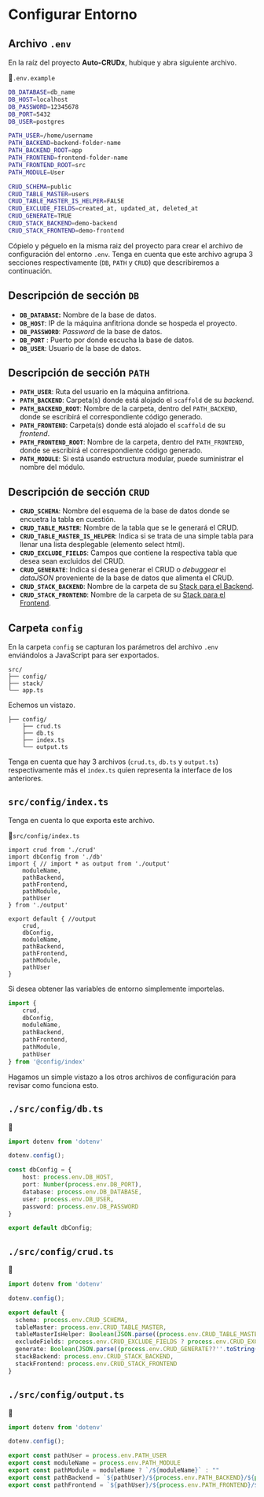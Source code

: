 # Configurar Entorno

## Archivo `.env`

En la raíz del proyecto **Auto-CRUDx**, hubique y abra siguiente archivo.

📃`.env.example`
```sh
DB_DATABASE=db_name
DB_HOST=localhost
DB_PASSWORD=12345678
DB_PORT=5432
DB_USER=postgres

PATH_USER=/home/username
PATH_BACKEND=backend-folder-name
PATH_BACKEND_ROOT=app
PATH_FRONTEND=frontend-folder-name
PATH_FRONTEND_ROOT=src
PATH_MODULE=User

CRUD_SCHEMA=public
CRUD_TABLE_MASTER=users
CRUD_TABLE_MASTER_IS_HELPER=FALSE
CRUD_EXCLUDE_FIELDS=created_at, updated_at, deleted_at
CRUD_GENERATE=TRUE
CRUD_STACK_BACKEND=demo-backend
CRUD_STACK_FRONTEND=demo-frontend
```

Cópielo y péguelo en la misma raiz del proyecto para crear el archivo de configuración del entorno `.env`. Tenga en cuenta que este archivo agrupa 3 secciones respectivamente (`DB`, `PATH` y `CRUD`) que describiremos a continuación.

## Descripción de sección `DB`

- **`DB_DATABASE`:** Nombre de la base de datos.
- **`DB_HOST`**: IP de la máquina anfitriona donde se hospeda el proyecto.
- **`DB_PASSWORD`**: _Password_ de la base de datos.
- **`DB_PORT`** : Puerto por donde escucha la base de datos.
- **`DB_USER`**: Usuario de la base de datos.

## Descripción de sección `PATH`

- **`PATH_USER`**: Ruta del usuario en la máquina anfitriona.
- **`PATH_BACKEND`**: Carpeta(s) donde está alojado el `scaffold` de su _backend_.
- **`PATH_BACKEND_ROOT`**: Nombre de la carpeta, dentro del `PATH_BACKEND`, donde se escribirá el correspondiente código generado.
- **`PATH_FRONTEND`**: Carpeta(s) donde está alojado el `scaffold` de su _frontend_.
- **`PATH_FRONTEND_ROOT`**: Nombre de la carpeta, dentro del `PATH_FRONTEND`, donde se escribirá el correspondiente código generado.
- **`PATH_MODULE`**: Si está usando estructura modular, puede suministrar el nombre del módulo.

## Descripción de sección `CRUD`

- **`CRUD_SCHEMA`**: Nombre del esquema de la base de datos donde se encuetra la tabla en cuestión.
- **`CRUD_TABLE_MASTER`**: Nombre de la tabla que se le generará el CRUD.
- **`CRUD_TABLE_MASTER_IS_HELPER`**: Indica si se trata de una simple tabla para llenar una lista desplegable (elemento select html). 
- **`CRUD_EXCLUDE_FIELDS`**: Campos que contiene la respectiva tabla que desea sean excluidos del CRUD.
- **`CRUD_GENERATE`**: Indica si desea generar el CRUD o _debuggear_ el _dataJSON_ proveniente de la base de datos que alimenta el CRUD.
- **`CRUD_STACK_BACKEND`**: Nombre de la carpeta de su [Stack para el Backend](./stack-folder.html#stack-my-backend).
- **`CRUD_STACK_FRONTEND`**: Nombre de la carpeta de su [Stack para el Frontend](/stack-folder.html#stack-my-frontend).


## Carpeta `config`

En la carpeta `config` se capturan los parámetros del archivo `.env` enviándolos a JavaScript para ser exportados. 

```txt{2}
src/
├── config/
├── stack/
└── app.ts
```

Echemos un vistazo.

```txt{4}
├── config/
    ├── crud.ts
    ├── db.ts
    ├── index.ts
    └── output.ts
```
Tenga en cuenta que hay 3 archivos (`crud.ts`, `db.ts` y `output.ts`) respectivamente más el `index.ts` quien representa la interface de los anteriores.

## `src/config/index.ts`

Tenga en cuenta lo que exporta este archivo.

📃`src/config/index.ts`
```ts{12,13,14,15,16,17,18,19,20}
import crud from './crud'
import dbConfig from './db'
import { // import * as output from './output'
    moduleName,
    pathBackend,
    pathFrontend, 
    pathModule, 
    pathUser
} from './output'

export default { //output
    crud,
    dbConfig,    
    moduleName,
    pathBackend,
    pathFrontend, 
    pathModule, 
    pathUser
}
```

Si desea obtener las variables de entorno simplemente importelas.

```ts
import {
    crud,
    dbConfig,    
    moduleName,
    pathBackend,
    pathFrontend, 
    pathModule, 
    pathUser
} from '@config/index'
```

Hagamos un simple vistazo a los otros archivos de configuración para revisar como funciona esto.

## `./src/config/db.ts`

📃
```ts
import dotenv from 'dotenv'

dotenv.config();

const dbConfig = {    
    host: process.env.DB_HOST,
    port: Number(process.env.DB_PORT),
    database: process.env.DB_DATABASE,
    user: process.env.DB_USER,
    password: process.env.DB_PASSWORD    
}

export default dbConfig;
```

## `./src/config/crud.ts`
📃
```ts
import dotenv from 'dotenv'

dotenv.config();

export default {  
  schema: process.env.CRUD_SCHEMA,
  tableMaster: process.env.CRUD_TABLE_MASTER,
  tableMasterIsHelper: Boolean(JSON.parse((process.env.CRUD_TABLE_MASTER_IS_HELPER??''.toString()).toLowerCase())),
  excludeFields: process.env.CRUD_EXCLUDE_FIELDS ? process.env.CRUD_EXCLUDE_FIELDS.split(", ") : [],
  generate: Boolean(JSON.parse((process.env.CRUD_GENERATE??''.toString()).toLowerCase())),
  stackBackend: process.env.CRUD_STACK_BACKEND,
  stackFrontend: process.env.CRUD_STACK_FRONTEND
}
```

## `./src/config/output.ts`

📃
```ts
import dotenv from 'dotenv'

dotenv.config();

export const pathUser = process.env.PATH_USER
export const moduleName = process.env.PATH_MODULE
export const pathModule = moduleName ? `/${moduleName}` : ""
export const pathBackend = `${pathUser}/${process.env.PATH_BACKEND}/${process.env.PATH_BACKEND_ROOT}${pathModule}`
export const pathFrontend = `${pathUser}/${process.env.PATH_FRONTEND}/${process.env.PATH_FRONTEND_ROOT}${pathModule}`
```
